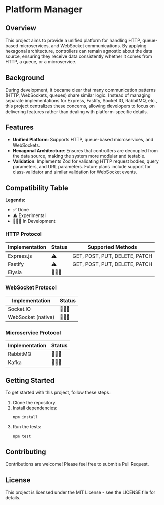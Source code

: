 # Platform Manager

## Overview
This project aims to provide a unified platform for handling HTTP, queue-based microservices, and WebSocket communications. By applying hexagonal architecture, controllers can remain agnostic about the data source, ensuring they receive data consistently whether it comes from HTTP, a queue, or a microservice.

## Background
During development, it became clear that many communication patterns (HTTP, WebSockets, queues) share similar logic. Instead of managing separate implementations for Express, Fastify, Socket.IO, RabbitMQ, etc., this project centralizes these concerns, allowing developers to focus on delivering features rather than dealing with platform-specific details.

## Features
- **Unified Platform**: Supports HTTP, queue-based microservices, and WebSockets.
- **Hexagonal Architecture**: Ensures that controllers are decoupled from the data source, making the system more modular and testable.
- **Validation**: Implements Zod for validating HTTP request bodies, query parameters, and URL parameters. Future plans include support for class-validator and similar validation for WebSocket events.

## Compatibility Table
**Legends:**
- ✅ Done
- ⚠️ Experimental
- 👷🏼‍♂️ In Development

### HTTP Protocol
| Implementation | Status | Supported Methods |
|----------------|--------|-------------------|
| Express.js     | ⚠️     | GET, POST, PUT, DELETE, PATCH |
| Fastify        | ⚠️     | GET, POST, PUT, DELETE, PATCH |
| Elysia         | 👷🏼‍♂️  |  |

### WebSocket Protocol
| Implementation | Status |
|----------------|--------|
| Socket.IO      | 👷🏼‍♂️  |
| WebSocket (native) | 👷🏼‍♂️ |

### Microservice Protocol
| Implementation | Status |
|----------------|--------|
| RabbitMQ       | 👷🏼‍♂️  |
| Kafka          | 👷🏼‍♂️  |

## Getting Started
To get started with this project, follow these steps:

1. Clone the repository.
2. Install dependencies:
   ```bash
   npm install
   ```
3. Run the tests:
   ```bash
   npm test
   ```

## Contributing
Contributions are welcome! Please feel free to submit a Pull Request.

## License
This project is licensed under the MIT License - see the LICENSE file for details. 